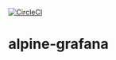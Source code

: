 [![CircleCI](https://circleci.com/gh/gavinzhou/alpine-grafana.svg?style=svg)](https://circleci.com/gh/gavinzhou/alpine-grafana)
# alpine-grafana
